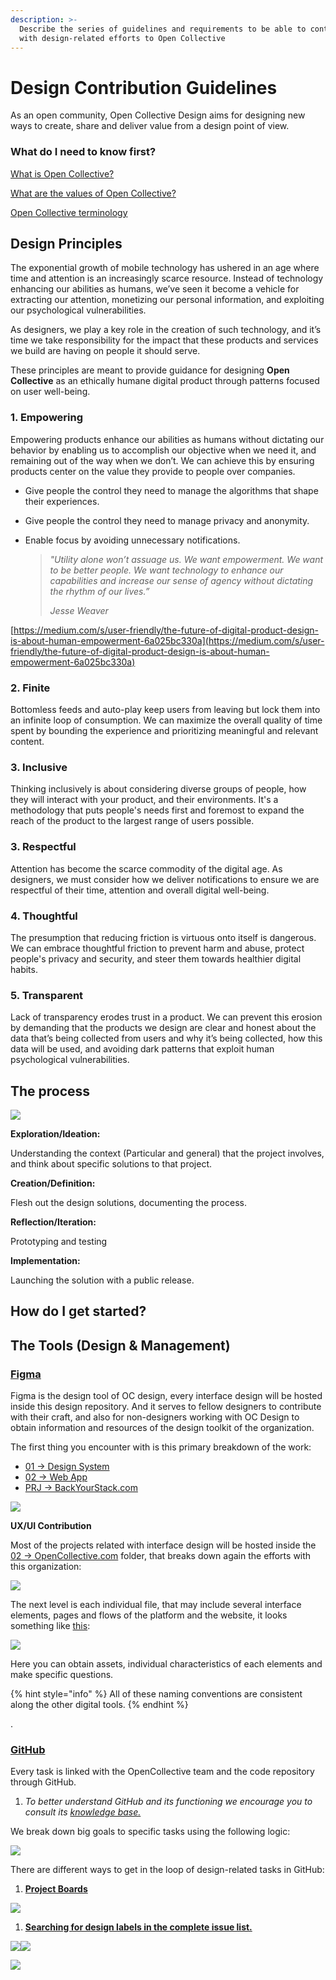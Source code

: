 ```yaml
---
description: >-
  Describe the series of guidelines and requirements to be able to contribute
  with design-related efforts to Open Collective
---
```


# Design Contribution Guidelines

As an open community, Open Collective Design aims for designing new ways to create, share and deliver value from a design point of view.

### What do I need to know first?

[What is Open Collective?](https://docs.opencollective.com/help/about)

[What are the values of Open Collective?](https://docs.opencollective.com/help/about/values)

[Open Collective terminology](https://docs.opencollective.com/help/about/terminology)

## Design Principles

The exponential growth of mobile technology has ushered in an age where time and attention is an increasingly scarce resource. Instead of technology enhancing our abilities as humans, we’ve seen it become a vehicle for extracting our attention, monetizing our personal information, and exploiting our psychological vulnerabilities.

As designers, we play a key role in the creation of such technology, and it’s time we take responsibility for the impact that these products and services we build are having on people it should serve.

These principles are meant to provide guidance for designing **Open Collective** as an ethically humane digital product through patterns focused on user well-being.

### 1. Empowering

Empowering products enhance our abilities as humans without dictating our behavior by enabling us to accomplish our objective when we need it, and remaining out of the way when we don’t. We can achieve this by ensuring products center on the value they provide to people over companies.

* Give people the control they need to manage the algorithms that shape their experiences.
* Give people the control they need to manage privacy and anonymity.
*   Enable focus by avoiding unnecessary notifications.

    > _"Utility alone won’t assuage us. We want empowerment. We want to be better people. We want technology to enhance our capabilities and increase our sense of agency without dictating the rhythm of our lives.”_
    >
    > _Jesse Weaver_

[https://medium.com/s/user-friendly/the-future-of-digital-product-design-is-about-human-empowerment-6a025bc330a](https://medium.com/s/user-friendly/the-future-of-digital-product-design-is-about-human-empowerment-6a025bc330a)

### 2. Finite

Bottomless feeds and auto-play keep users from leaving but lock them into an infinite loop of consumption. We can maximize the overall quality of time spent by bounding the experience and prioritizing meaningful and relevant content.

### 3. Inclusive

Thinking inclusively is about considering diverse groups of people, how they will interact with your product, and their environments. It's a methodology that puts people's needs first and foremost to expand the reach of the product to the largest range of users possible.

### 3. Respectful

Attention has become the scarce commodity of the digital age. As designers, we must consider how we deliver notifications to ensure we are respectful of their time, attention and overall digital well-being.

### 4. Thoughtful

The presumption that reducing friction is virtuous onto itself is dangerous. We can embrace thoughtful friction to prevent harm and abuse, protect people's privacy and security, and steer them towards healthier digital habits.

### 5. Transparent

Lack of transparency erodes trust in a product. We can prevent this erosion by demanding that the products we design are clear and honest about the data that’s being collected from users and why it’s being collected, how this data will be used, and avoiding dark patterns that exploit human psychological vulnerabilities.

## The process

![](<../../.gitbook/assets/3 (3) (1).png>)

**Exploration/Ideation:**

Understanding the context (Particular and general) that the project involves, and think about specific solutions to that project.

**Creation/Definition:**

Flesh out the design solutions, documenting the process.

**Reflection/Iteration:**

Prototyping and testing

**Implementation:**

Launching the solution with a public release.

## How do I get started?

## The Tools (Design & Management)

### [Figma ](https://www.figma.com/files/team/617402205247363799/Open-Collective)

Figma is the design tool of OC design, every interface design will be hosted inside this design repository. And it serves to fellow designers to contribute with their craft, and also for non-designers working with OC Design to obtain information and resources of the design toolkit of the organization.

The first thing you encounter with is this primary breakdown of the work:

* [01 → Design System](https://www.figma.com/files/project/993339/01-%E2%86%92-Design-System)
* [02 → Web App](https://www.figma.com/files/project/994190/02-%E2%86%92-OpenCollective.com)
* [PRJ → BackYourStack.com](https://www.figma.com/files/project/994191/03-%E2%86%92-BackYourStack.com)

![](<../../.gitbook/assets/4 (3) (1).png>)

**UX/UI Contribution**

Most of the projects related with interface design will be hosted inside the [02 → OpenCollective.com](https://www.figma.com/files/project/994190/02-%E2%86%92-OpenCollective.com) folder, that breaks down again the efforts with this organization:

![](<../../.gitbook/assets/5 (4) (1).png>)

The next level is each individual file, that may include several interface elements, pages and flows of the platform and the website, it looks something like [this](https://www.figma.com/file/e71tBo0Sr8J7R5n6iMkqI42d/OC.COM-07-%2F-Collectives?node-id=182%3A0):

![](<../../.gitbook/assets/figma-file-visualization (1) (1).png>)

Here you can obtain assets, individual characteristics of each elements and make specific questions.

{% hint style="info" %}
All of these naming conventions are consistent along the other digital tools.
{% endhint %}

.

### [GitHub](https://github.com/)

Every task is linked with the OpenCollective team and the code repository through GitHub.

1. _To better understand GitHub and its functioning we encourage you to consult its_ [_knowledge base._](https://help.github.com/en/articles/git-and-github-learning-resources)

We break down big goals to specific tasks using the following logic:

![](<../../.gitbook/assets/contributing\_design\_design-contributing-guidelines\_breakdown-tasks-2019-07-09 (1) (1) (1) (1).png>)

There are different ways to get in the loop of design-related tasks in GitHub:

1. [**Project Boards**](https://github.com/opencollective/opencollective/projects)

![](<../../.gitbook/assets/7 (1) (2) (2) (1) (1) (1) (1).png>)

1. [**Searching for design labels in the complete issue list.**](https://github.com/opencollective/opencollective/issues?q=is%3Aopen+is%3Aissue+label%3Adesign)

![](<../../.gitbook/assets/8 (2) (1).png>)![](<../../.gitbook/assets/9 (2) (2) (1) (1) (1).png>)



![](<../../.gitbook/assets/2 (3) (2) (1) (1) (1) (1).png>)
